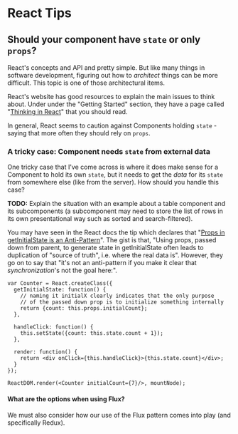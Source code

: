 # React Tips


## Should your component have `state` or only `props`?

React's concepts and API and pretty simple.  But like many things in software development, figuring out how to *architect* things can be more difficult.  This topic is one of those architectural items.

React's website has good resources to explain the main issues to think about.  Under under the "Getting Started" section, they have a page called "[Thinking in React](http://facebook.github.io/react/docs/thinking-in-react.html)" that you should read.

In general, React seems to caution against Components holding `state` - saying that more often they should rely on `props`.  

### A tricky case: Component needs `state` from external data
One tricky case that I've come across is where it does make sense for a Component to hold its own `state`, but it needs to get the *data* for its `state` from somewhere else (like from the server).  How should you handle this case?

<p class="todo-note">
<strong>TODO:</strong> Explain the situation with an example about a table component and its subcomponents (a subcomponent may need to store the list of rows in its own presentational way such as sorted and search-filtered).  
</p>

You may have seen in the React docs the tip which declares that "[Props in getInitialState is an Anti-Pattern](http://facebook.github.io/react/tips/props-in-getInitialState-as-anti-pattern.html)".  The gist is that, "Using props, passed down from parent, to generate state in getInitialState often leads to duplication of "source of truth", i.e. where the real data is".  However, they go on to say that "it's not an anti-pattern if you make it clear that *synchronization*'s not the goal here:".

```
var Counter = React.createClass({
  getInitialState: function() {
    // naming it initialX clearly indicates that the only purpose
    // of the passed down prop is to initialize something internally
    return {count: this.props.initialCount};
  },

  handleClick: function() {
    this.setState({count: this.state.count + 1});
  },

  render: function() {
    return <div onClick={this.handleClick}>{this.state.count}</div>;
  }
});

ReactDOM.render(<Counter initialCount={7}/>, mountNode);
```

#### What are the options when using Flux?
We must also consider how our use of the Flux pattern comes into play (and specifically Redux).
